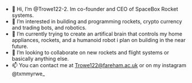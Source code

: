 - 👋 Hi, I’m @Trowe122-2. Im co-founder and CEO of SpaceBox Rocket systems.
- 👀 I’m interested in building and programming rockets, crypto currency and trading bots, and robotics.
- 🌱 I’m currently trying to create an artifical brain that controls my home appliances, rockets, and a humanoid robot i plan on building in the near future.
- 💞️ I’m looking to collaborate on new rockets and flight systems or basically anything else.
- 📫 You can contact me at Trowe122@fareham.ac.uk or on my instagram @txmmyrwe_

